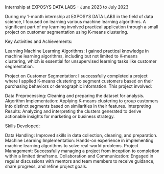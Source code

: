 Internship at EXPOSYS DATA LABS - June 2023 to July 2023

During my 1-month internship at EXPOSYS DATA LABS in the field of data science, I focused on learning various machine learning algorithms. A significant part of my learning involved practical application through a small project on customer segmentation using K-means clustering.

Key Activities and Achievements:

Learning Machine Learning Algorithms: I gained practical knowledge in machine learning algorithms, including but not limited to K-means clustering, which is essential for unsupervised learning tasks like customer segmentation.

Project on Customer Segmentation: I successfully completed a project where I applied K-means clustering to segment customers based on their purchasing behaviors or demographic information. This project involved:

Data Preprocessing: Cleaning and preparing the dataset for analysis.
Algorithm Implementation: Applying K-means clustering to group customers into distinct segments based on similarities in their features.
Interpreting Results: Analyzing and interpreting the clusters generated to derive actionable insights for marketing or business strategy.


Skills Developed:

Data Handling: Improved skills in data collection, cleaning, and preparation.
Machine Learning Implementation: Hands-on experience in implementing machine learning algorithms to solve real-world problems.
Project Management: Successfully managing a project from inception to completion within a limited timeframe.
Collaboration and Communication: Engaged in regular discussions with mentors and team members to receive guidance, share progress, and refine project goals.
 
